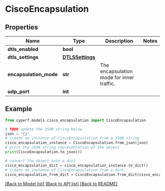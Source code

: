 # CiscoEncapsulation


## Properties

Name | Type | Description | Notes
------------ | ------------- | ------------- | -------------
**dtls_enabled** | **bool** |  | 
**dtls_settings** | [**DTLSSettings**](DTLSSettings.md) |  | 
**encapsulation_mode** | **str** | The encapsulation mode for inner traffic. | 
**udp_port** | **int** |  | 

## Example

```python
from cyperf.models.cisco_encapsulation import CiscoEncapsulation

# TODO update the JSON string below
json = "{}"
# create an instance of CiscoEncapsulation from a JSON string
cisco_encapsulation_instance = CiscoEncapsulation.from_json(json)
# print the JSON string representation of the object
print(CiscoEncapsulation.to_json())

# convert the object into a dict
cisco_encapsulation_dict = cisco_encapsulation_instance.to_dict()
# create an instance of CiscoEncapsulation from a dict
cisco_encapsulation_from_dict = CiscoEncapsulation.from_dict(cisco_encapsulation_dict)
```
[[Back to Model list]](../README.md#documentation-for-models) [[Back to API list]](../README.md#documentation-for-api-endpoints) [[Back to README]](../README.md)


